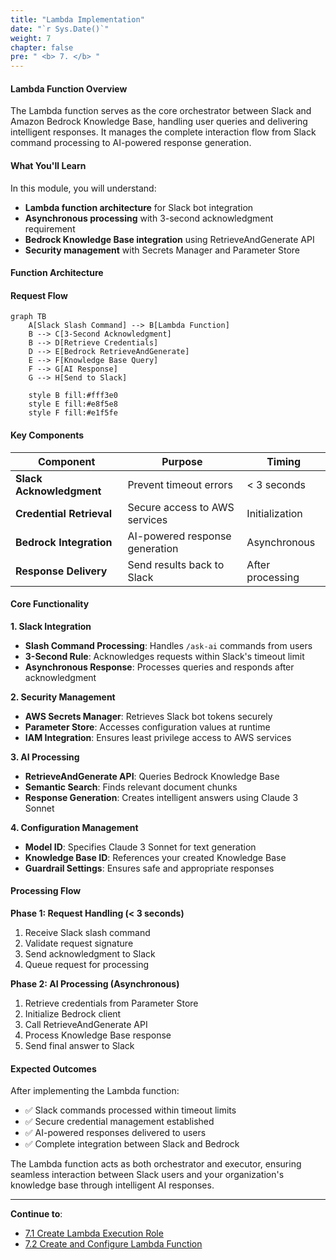 ```yaml
---
title: "Lambda Implementation"
date: "`r Sys.Date()`"
weight: 7
chapter: false
pre: " <b> 7. </b> "
---
```


#### Lambda Function Overview

The Lambda function serves as the core orchestrator between Slack and Amazon Bedrock Knowledge Base, handling user queries and delivering intelligent responses. It manages the complete interaction flow from Slack command processing to AI-powered response generation.

#### What You'll Learn

In this module, you will understand:

- **Lambda function architecture** for Slack bot integration
- **Asynchronous processing** with 3-second acknowledgment requirement
- **Bedrock Knowledge Base integration** using RetrieveAndGenerate API
- **Security management** with Secrets Manager and Parameter Store

#### Function Architecture

#### Request Flow

```mermaid
graph TB
    A[Slack Slash Command] --> B[Lambda Function]
    B --> C[3-Second Acknowledgment]
    B --> D[Retrieve Credentials]
    D --> E[Bedrock RetrieveAndGenerate]
    E --> F[Knowledge Base Query]
    F --> G[AI Response]
    G --> H[Send to Slack]

    style B fill:#fff3e0
    style E fill:#e8f5e8
    style F fill:#e1f5fe
```

#### Key Components

| Component                | Purpose                        | Timing           |
| ------------------------ | ------------------------------ | ---------------- |
| **Slack Acknowledgment** | Prevent timeout errors         | < 3 seconds      |
| **Credential Retrieval** | Secure access to AWS services  | Initialization   |
| **Bedrock Integration**  | AI-powered response generation | Asynchronous     |
| **Response Delivery**    | Send results back to Slack     | After processing |

#### Core Functionality

**1. Slack Integration**

- **Slash Command Processing**: Handles `/ask-ai` commands from users
- **3-Second Rule**: Acknowledges requests within Slack's timeout limit
- **Asynchronous Response**: Processes queries and responds after acknowledgment

**2. Security Management**

- **AWS Secrets Manager**: Retrieves Slack bot tokens securely
- **Parameter Store**: Accesses configuration values at runtime
- **IAM Integration**: Ensures least privilege access to AWS services

**3. AI Processing**

- **RetrieveAndGenerate API**: Queries Bedrock Knowledge Base
- **Semantic Search**: Finds relevant document chunks
- **Response Generation**: Creates intelligent answers using Claude 3 Sonnet

**4. Configuration Management**

- **Model ID**: Specifies Claude 3 Sonnet for text generation
- **Knowledge Base ID**: References your created Knowledge Base
- **Guardrail Settings**: Ensures safe and appropriate responses

#### Processing Flow

**Phase 1: Request Handling (< 3 seconds)**

1. Receive Slack slash command
2. Validate request signature
3. Send acknowledgment to Slack
4. Queue request for processing

**Phase 2: AI Processing (Asynchronous)**

1. Retrieve credentials from Parameter Store
2. Initialize Bedrock client
3. Call RetrieveAndGenerate API
4. Process Knowledge Base response
5. Send final answer to Slack

#### Expected Outcomes

After implementing the Lambda function:

- ✅ Slack commands processed within timeout limits
- ✅ Secure credential management established
- ✅ AI-powered responses delivered to users
- ✅ Complete integration between Slack and Bedrock

The Lambda function acts as both orchestrator and executor, ensuring seamless interaction between Slack users and your organization's knowledge base through intelligent AI responses.

---

**Continue to**:

- [7.1 Create Lambda Execution Role](./7.1-lambda_role/)
- [7.2 Create and Configure Lambda Function](./7.2-config_code/)
